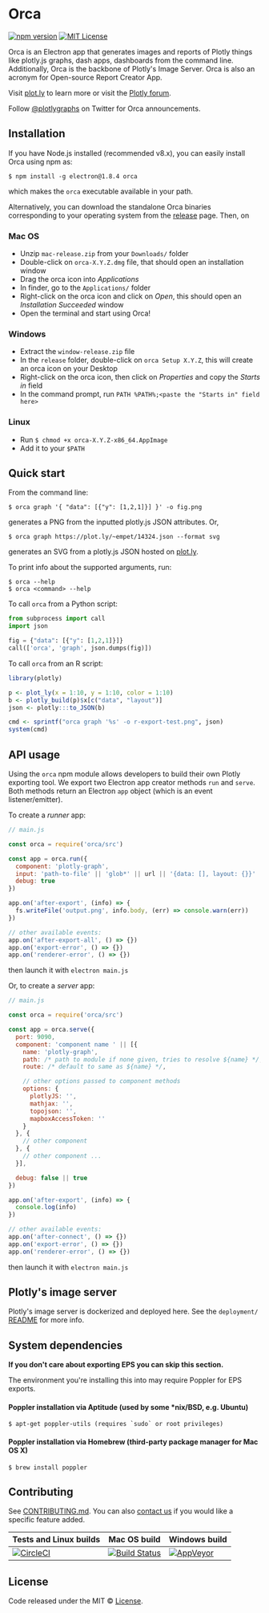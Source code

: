 # Orca

[![npm version](https://badge.fury.io/js/orca.svg)](https://badge.fury.io/js/orca)
[![MIT License](https://img.shields.io/badge/License-MIT-brightgreen.svg)](https://github.com/plotly/orca/blob/master/LICENSE)

Orca is an Electron app that generates images and reports of Plotly things like
plotly.js graphs, dash apps, dashboards from the command line. Additionally,
Orca is the backbone of Plotly's Image Server. Orca is also an acronym for
Open-source Report Creator App.

Visit [plot.ly](https://plot.ly) to learn more or visit the [Plotly forum](https://community.plot.ly/).

Follow [@plotlygraphs](https://twitter.com/plotlygraphs) on Twitter for Orca announcements.

## Installation

If you have Node.js installed (recommended v8.x), you can easily install Orca
using npm as:

```
$ npm install -g electron@1.8.4 orca
```

which makes the `orca` executable available in your path.

Alternatively, you can download the standalone Orca binaries corresponding to
your operating system from the
[release](https://github.com/plotly/orca/releases) page. Then, on

### Mac OS

- Unzip `mac-release.zip` from your `Downloads/` folder
- Double-click on `orca-X.Y.Z.dmg` file, that should open an installation window
- Drag the orca icon into _Applications_
- In finder, go to the `Applications/` folder
- Right-click on the orca icon and click on _Open_, this should open an _Installation Succeeded_ window
- Open the terminal and start using Orca!

### Windows

- Extract the `window-release.zip` file
- In the `release` folder, double-click on `orca Setup X.Y.Z`, this will create an orca icon on your Desktop
- Right-click on the orca icon, then click on _Properties_ and copy the _Starts in_ field
- In the command prompt, run `PATH %PATH%;<paste the "Starts in" field here>`

### Linux

- Run `$ chmod +x orca-X.Y.Z-x86_64.AppImage`
- Add it to your `$PATH`

## Quick start

From the command line:

```
$ orca graph '{ "data": [{"y": [1,2,1]}] }' -o fig.png
```

generates a PNG from the inputted plotly.js JSON attributes. Or,

```
$ orca graph https://plot.ly/~empet/14324.json --format svg
```

generates an SVG from a plotly.js JSON hosted on [plot.ly](https://plot.ly/).

To print info about the supported arguments, run:

```
$ orca --help
$ orca <command> --help
```

To call `orca` from a Python script:

```python
from subprocess import call
import json

fig = {"data": [{"y": [1,2,1]}]}
call(['orca', 'graph', json.dumps(fig)])
```

To call `orca` from an R script:

```R
library(plotly)

p <- plot_ly(x = 1:10, y = 1:10, color = 1:10)
b <- plotly_build(p)$x[c("data", "layout")]
json <- plotly:::to_JSON(b)

cmd <- sprintf("orca graph '%s' -o r-export-test.png", json)
system(cmd)
```

## API usage

Using the `orca` npm module allows developers to build their own
Plotly exporting tool. We export two Electron app creator methods `run` and
`serve`.  Both methods return an Electron `app` object (which is an event
listener/emitter).

To create a _runner_ app:

```js
// main.js

const orca = require('orca/src')

const app = orca.run({
  component: 'plotly-graph',
  input: 'path-to-file' || 'glob*' || url || '{data: [], layout: {}}' || [/* array of those */],
  debug: true
})

app.on('after-export', (info) => {
  fs.writeFile('output.png', info.body, (err) => console.warn(err))
})

// other available events:
app.on('after-export-all', () => {})
app.on('export-error', () => {})
app.on('renderer-error', () => {})
```

then launch it with `electron main.js`

Or, to create a _server_ app:

```js
// main.js

const orca = require('orca/src')

const app = orca.serve({
  port: 9090,
  component: 'component name ' || [{
    name: 'plotly-graph',
    path: /* path to module if none given, tries to resolve ${name} */,
    route: /* default to same as ${name} */,

    // other options passed to component methods
    options: {
      plotlyJS: '',
      mathjax: '',
      topojson: '',
      mapboxAccessToken: ''
    }
  }, {
    // other component
  }, {
    // other component ...
  }],

  debug: false || true
})

app.on('after-export', (info) => {
  console.log(info)
})

// other available events:
app.on('after-connect', () => {})
app.on('export-error', () => {})
app.on('renderer-error', () => {})
```

then launch it with `electron main.js`

## Plotly's image server

Plotly's image server is dockerized and deployed here. See the `deployment/`
[README](https://github.com/plotly/orca/tree/master/deployment) for more info.

## System dependencies

**If you don't care about exporting EPS you can skip this section.**

The environment you're installing this into may require Poppler for EPS exports.

#### Poppler installation via Aptitude (used by some \*nix/BSD, e.g. Ubuntu)

```
$ apt-get poppler-utils (requires `sudo` or root privileges)
```

#### Poppler installation via Homebrew (third-party package manager for Mac OS X)

```
$ brew install poppler
```

## Contributing

See
[CONTRIBUTING.md](https://github.com/plotly/orca/blob/master/CONTRIBUTING.md).
You can also [contact us](https://plot.ly/products/consulting-and-oem/) if you
would like a specific feature added.

| Tests and Linux builds | Mac OS build | Windows build |
| ---------------------- | ------------ | ------------- |
| [![CircleCI](https://circleci.com/gh/plotly/orca.svg?style=svg)](https://circleci.com/gh/plotly/orca) | [![Build Status](https://travis-ci.org/plotly/orca.svg?branch=master)](https://travis-ci.org/plotly/orca) | [![AppVeyor](https://ci.appveyor.com/api/projects/status/github/plotly/orca?svg=true)](https://ci.appveyor.com/project/AppVeyorDashAdmin/image-exporter) |


## License

Code released under the MIT ©
[License](https://github.com/plotly/orca/blob/master/LICENSE).
